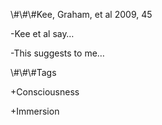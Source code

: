 \\\#\\\#\\\#Kee, Graham, et al 2009, 45



-Kee et al say…



-This suggests to me…



\\\#\\\#\\\#Tags

+Consciousness

+Immersion

